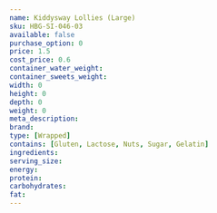 ```yaml
---
name: Kiddysway Lollies (Large)
sku: HBG-SI-046-03
available: false
purchase_option: 0
price: 1.5
cost_price: 0.6
container_water_weight: 
container_sweets_weight: 
width: 0
height: 0
depth: 0
weight: 0
meta_description: 
brand: 
type: [Wrapped]
contains: [Gluten, Lactose, Nuts, Sugar, Gelatin]
ingredients: 
serving_size: 
energy: 
protein: 
carbohydrates: 
fat: 
---
```

